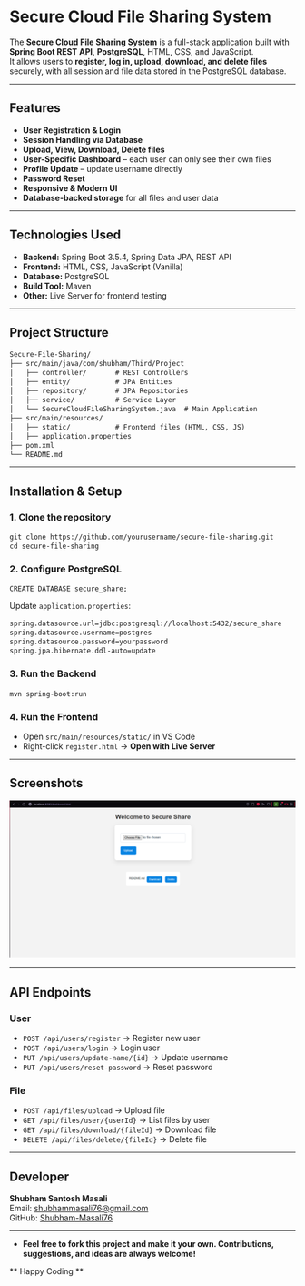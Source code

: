 # Secure Cloud File Sharing System

The **Secure Cloud File Sharing System** is a full-stack application built with **Spring Boot REST API**, **PostgreSQL**, HTML, CSS, and JavaScript.  
It allows users to **register, log in, upload, download, and delete files** securely, with all session and file data stored in the PostgreSQL database.

---

## Features

- **User Registration & Login**
- **Session Handling via Database**
- **Upload, View, Download, Delete files**
- **User-Specific Dashboard** – each user can only see their own files
- **Profile Update** – update username directly
- **Password Reset**
- **Responsive & Modern UI**
- **Database-backed storage** for all files and user data

---

## Technologies Used

- **Backend:** Spring Boot 3.5.4, Spring Data JPA, REST API
- **Frontend:** HTML, CSS, JavaScript (Vanilla)
- **Database:** PostgreSQL
- **Build Tool:** Maven
- **Other:** Live Server for frontend testing

---

## Project Structure

```
Secure-File-Sharing/
├── src/main/java/com/shubham/Third/Project
│   ├── controller/       # REST Controllers
│   ├── entity/           # JPA Entities
│   ├── repository/       # JPA Repositories
│   ├── service/          # Service Layer
│   └── SecureCloudFileSharingSystem.java  # Main Application
├── src/main/resources/
│   ├── static/           # Frontend files (HTML, CSS, JS)
│   ├── application.properties
├── pom.xml
└── README.md
```

---

## Installation & Setup

### **1. Clone the repository**

```
git clone https://github.com/yourusername/secure-file-sharing.git
cd secure-file-sharing
```

### **2. Configure PostgreSQL**

```
CREATE DATABASE secure_share;
```

Update `application.properties`:

```
spring.datasource.url=jdbc:postgresql://localhost:5432/secure_share
spring.datasource.username=postgres
spring.datasource.password=yourpassword
spring.jpa.hibernate.ddl-auto=update
```

### **3. Run the Backend**

```
mvn spring-boot:run
```

### **4. Run the Frontend**

- Open `src/main/resources/static/` in VS Code
- Right-click `register.html` → **Open with Live Server**

---

## Screenshots

![My Output Screenshot](https://github.com/Shubham-Masali76/Secure-Share-Website-Using-Java-REST-API/blob/6034631662693b6b3bd4eed0f833deae666450ff/Screenshot%202025-08-08%20110253.png)

--- 

## API Endpoints

### **User**

- `POST /api/users/register` → Register new user
- `POST /api/users/login` → Login user
- `PUT /api/users/update-name/{id}` → Update username
- `PUT /api/users/reset-password` → Reset password

### **File**

- `POST /api/files/upload` → Upload file
- `GET /api/files/user/{userId}` → List files by user
- `GET /api/files/download/{fileId}` → Download file
- `DELETE /api/files/delete/{fileId}` → Delete file

---

## Developer

**Shubham Santosh Masali**  
Email: shubhammasali76@gmail.com  
GitHub: [Shubham-Masali76](https://github.com/Shubham-Masali76)

---

- **Feel free to fork this project and make it your own. Contributions, suggestions, and ideas are always welcome!**

** Happy Coding **

